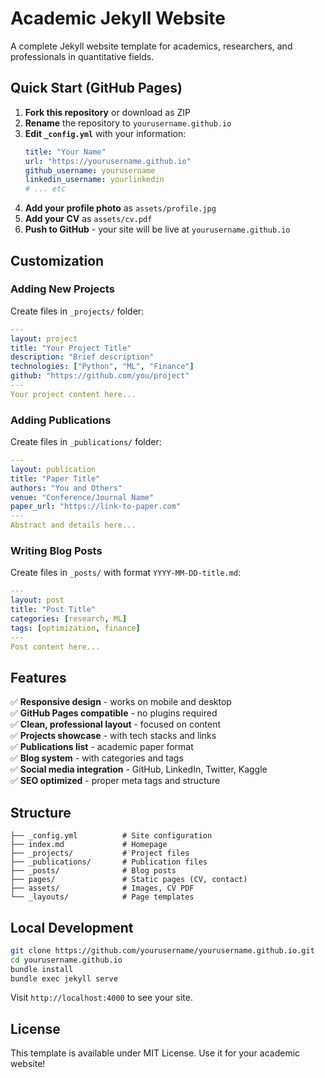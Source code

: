 # Academic Jekyll Website

A complete Jekyll website template for academics, researchers, and professionals in quantitative fields.

## Quick Start (GitHub Pages)

1. **Fork this repository** or download as ZIP
2. **Rename** the repository to `yourusername.github.io`  
3. **Edit `_config.yml`** with your information:
   ```yaml
   title: "Your Name"
   url: "https://yourusername.github.io"
   github_username: yourusername
   linkedin_username: yourlinkedin
   # ... etc
   ```
4. **Add your profile photo** as `assets/profile.jpg`
5. **Add your CV** as `assets/cv.pdf`
6. **Push to GitHub** - your site will be live at `yourusername.github.io`

## Customization

### Adding New Projects
Create files in `_projects/` folder:
```yaml
---
layout: project
title: "Your Project Title"
description: "Brief description"
technologies: ["Python", "ML", "Finance"]
github: "https://github.com/you/project"
---
Your project content here...
```

### Adding Publications  
Create files in `_publications/` folder:
```yaml
---
layout: publication
title: "Paper Title"
authors: "You and Others"
venue: "Conference/Journal Name"
paper_url: "https://link-to-paper.com"
---
Abstract and details here...
```

### Writing Blog Posts
Create files in `_posts/` with format `YYYY-MM-DD-title.md`:
```yaml
---
layout: post
title: "Post Title"
categories: [research, ML]
tags: [optimization, finance]
---
Post content here...
```

## Features

✅ **Responsive design** - works on mobile and desktop  
✅ **GitHub Pages compatible** - no plugins required  
✅ **Clean, professional layout** - focused on content  
✅ **Projects showcase** - with tech stacks and links  
✅ **Publications list** - academic paper format  
✅ **Blog system** - with categories and tags  
✅ **Social media integration** - GitHub, LinkedIn, Twitter, Kaggle  
✅ **SEO optimized** - proper meta tags and structure  

## Structure

```
├── _config.yml          # Site configuration
├── index.md             # Homepage
├── _projects/           # Project files
├── _publications/       # Publication files  
├── _posts/              # Blog posts
├── pages/               # Static pages (CV, contact)
├── assets/              # Images, CV PDF
└── _layouts/            # Page templates
```

## Local Development

```bash
git clone https://github.com/yourusername/yourusername.github.io.git
cd yourusername.github.io
bundle install
bundle exec jekyll serve
```

Visit `http://localhost:4000` to see your site.

## License

This template is available under MIT License. Use it for your academic website!